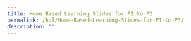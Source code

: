 ```yaml
---
title: Home Based Learning Slides for P1 to P3
permalink: /hbl/Home-Based-Learning-Slides-for-P1-to-P3/
description: ""
---
```

